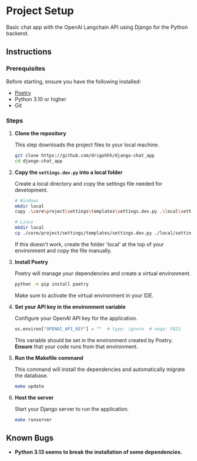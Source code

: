 # Project Setup

Basic chat app with the OpenAI Langchain API using Django for the Python backend.

## Instructions

### Prerequisites

Before starting, ensure you have the following installed:

- [Poetry](https://python-poetry.org/)
- Python 3.10 or higher
- Git

### Steps

1. **Clone the repository**

   This step downloads the project files to your local machine.

   ```bash
   git clone https://github.com/drigohhh/django-chat_app
   cd django-chat_app
   ```

2. **Copy the `settings.dev.py` into a local folder**

   Create a local directory and copy the settings file needed for development.

   ```bash
   # Windows
   mkdir local
   copy .\core\project\settings\templates\settings.dev.py .\local\settings.dev.py
   ```

   ```bash
   # Linux
   mkdir local
   cp ./core/project/settings/templates/settings.dev.py ./local/settings.dev.py
   ```

   If this doesn't work, create the folder 'local' at the top of your environment and copy the file manually.

3. **Install Poetry**

   Poetry will manage your dependencies and create a virtual environment.

   ```bash
   python -m pip install poetry
   ```

   Make sure to activate the virtual environment in your IDE.

4. **Set your API key in the environment variable**

   Configure your OpenAI API key for the application.

   ```python
   os.environ["OPENAI_API_KEY"] = ""  # type: ignore  # noqa: F821
   ```

   This variable should be set in the environment created by Poetry. **Ensure** that your code runs from that environment.

5. **Run the Makefile command**

   This command will install the dependencies and automatically migrate the database.

   ```bash
   make update
   ```

6. **Host the server**

   Start your Django server to run the application.

   ```bash
   make runserver
   ```

## Known Bugs

- **Python 3.13 seems to break the installation of some dependencies.**
